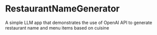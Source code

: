 # RestaurantNameGenerator
A simple LLM app that demonstrates the use of OpenAI API to generate restaurant name and menu items based on cuisine
